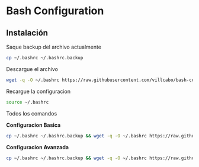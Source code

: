 # Bash Configuration

## Instalación

Saque backup del archivo actualmente

```bash
cp ~/.bashrc ~/.bashrc.backup
```

Descargue el archivo

```bash
wget -q -O ~/.bashrc https://raw.githubusercontent.com/villcabo/bash-configuration/main/bash_default.bash
```

Recargue la configuracion

```bash
source ~/.bashrc
```

Todos los comandos

**Configuracion Basica**

```bash
cp ~/.bashrc ~/.bashrc.backup && wget -q -O ~/.bashrc https://raw.githubusercontent.com/villcabo/bash-configuration/main/bash_default.bash && source ~/.bashrc
```

**Configuracion Avanzada**

```bash
cp ~/.bashrc ~/.bashrc.backup && wget -q -O ~/.bashrc https://raw.githubusercontent.com/villcabo/bash-configuration/main/bash_full.sh && source ~/.bashrc
```
